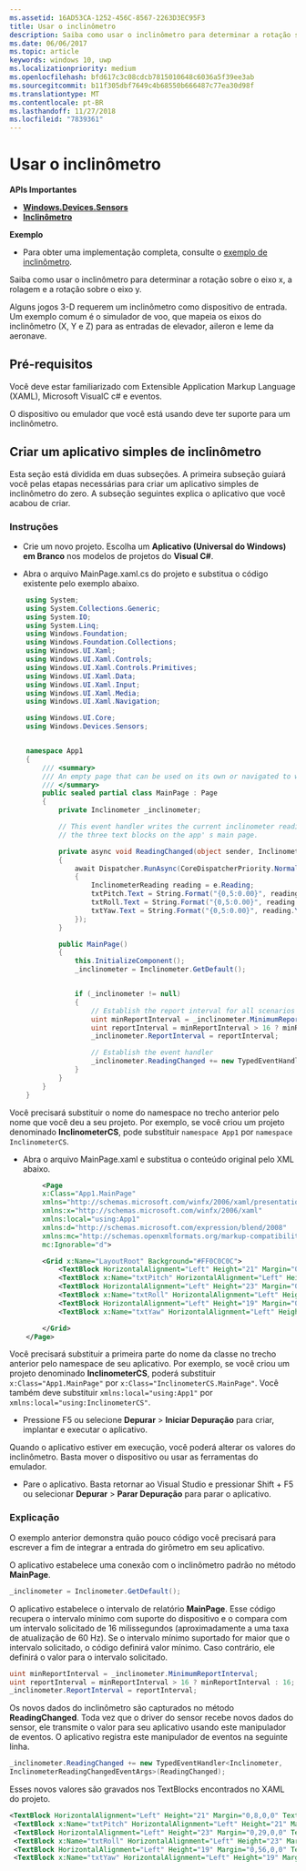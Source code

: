 ```yaml
---
ms.assetid: 16AD53CA-1252-456C-8567-2263D3EC95F3
title: Usar o inclinômetro
description: Saiba como usar o inclinômetro para determinar a rotação sobre o eixo x, a rolagem e a rotação sobre o eixo y.
ms.date: 06/06/2017
ms.topic: article
keywords: windows 10, uwp
ms.localizationpriority: medium
ms.openlocfilehash: bfd617c3c08cdcb7815010648c6036a5f39ee3ab
ms.sourcegitcommit: b11f305dbf7649c4b68550b666487c77ea30d98f
ms.translationtype: MT
ms.contentlocale: pt-BR
ms.lasthandoff: 11/27/2018
ms.locfileid: "7839361"
---
```

# <a name="use-the-inclinometer"></a>Usar o inclinômetro


**APIs Importantes**

-   [**Windows.Devices.Sensors**](https://msdn.microsoft.com/library/windows/apps/BR206408)
-   [**Inclinômetro**](https://msdn.microsoft.com/library/windows/apps/BR225766)

**Exemplo**

-   Para obter uma implementação completa, consulte o [exemplo de inclinômetro](https://github.com/Microsoft/Windows-universal-samples/tree/master/Samples/Inclinometer).

Saiba como usar o inclinômetro para determinar a rotação sobre o eixo x, a rolagem e a rotação sobre o eixo y.

Alguns jogos 3-D requerem um inclinômetro como dispositivo de entrada. Um exemplo comum é o simulador de voo, que mapeia os eixos do inclinômetro (X, Y e Z) para as entradas de elevador, aileron e leme da aeronave.

 ## <a name="prerequisites"></a>Pré-requisitos

Você deve estar familiarizado com Extensible Application Markup Language (XAML), Microsoft VisualC c# e eventos.

O dispositivo ou emulador que você está usando deve ter suporte para um inclinômetro.

 ## <a name="create-a-simple-inclinometer-app"></a>Criar um aplicativo simples de inclinômetro

Esta seção está dividida em duas subseções. A primeira subseção guiará você pelas etapas necessárias para criar um aplicativo simples de inclinômetro do zero. A subseção seguintes explica o aplicativo que você acabou de criar.

###  <a name="instructions"></a>Instruções

-   Crie um novo projeto. Escolha um **Aplicativo (Universal do Windows) em Branco** nos modelos de projetos do **Visual C#**.

-   Abra o arquivo MainPage.xaml.cs do projeto e substitua o código existente pelo exemplo abaixo.

```csharp
    using System;
    using System.Collections.Generic;
    using System.IO;
    using System.Linq;
    using Windows.Foundation;
    using Windows.Foundation.Collections;
    using Windows.UI.Xaml;
    using Windows.UI.Xaml.Controls;
    using Windows.UI.Xaml.Controls.Primitives;
    using Windows.UI.Xaml.Data;
    using Windows.UI.Xaml.Input;
    using Windows.UI.Xaml.Media;
    using Windows.UI.Xaml.Navigation;

    using Windows.UI.Core;
    using Windows.Devices.Sensors;


    namespace App1
    {
        /// <summary>
        /// An empty page that can be used on its own or navigated to within a Frame.
        /// </summary>
        public sealed partial class MainPage : Page
        {
            private Inclinometer _inclinometer;

            // This event handler writes the current inclinometer reading to
            // the three text blocks on the app' s main page.

            private async void ReadingChanged(object sender, InclinometerReadingChangedEventArgs e)
            {
                await Dispatcher.RunAsync(CoreDispatcherPriority.Normal, () =>
                {
                    InclinometerReading reading = e.Reading;
                    txtPitch.Text = String.Format("{0,5:0.00}", reading.PitchDegrees);
                    txtRoll.Text = String.Format("{0,5:0.00}", reading.RollDegrees);
                    txtYaw.Text = String.Format("{0,5:0.00}", reading.YawDegrees);
                });
            }

            public MainPage()
            {
                this.InitializeComponent();
                _inclinometer = Inclinometer.GetDefault();


                if (_inclinometer != null)
                {
                    // Establish the report interval for all scenarios
                    uint minReportInterval = _inclinometer.MinimumReportInterval;
                    uint reportInterval = minReportInterval > 16 ? minReportInterval : 16;
                    _inclinometer.ReportInterval = reportInterval;

                    // Establish the event handler
                    _inclinometer.ReadingChanged += new TypedEventHandler<Inclinometer, InclinometerReadingChangedEventArgs>(ReadingChanged);
                }
            }
        }
    }
```

Você precisará substituir o nome do namespace no trecho anterior pelo nome que você deu a seu projeto. Por exemplo, se você criou um projeto denominado **InclinometerCS**, pode substituir `namespace App1` por `namespace InclinometerCS`.

-   Abra o arquivo MainPage.xaml e substitua o conteúdo original pelo XML abaixo.

```xml
        <Page
        x:Class="App1.MainPage"
        xmlns="http://schemas.microsoft.com/winfx/2006/xaml/presentation"
        xmlns:x="http://schemas.microsoft.com/winfx/2006/xaml"
        xmlns:local="using:App1"
        xmlns:d="http://schemas.microsoft.com/expression/blend/2008"
        xmlns:mc="http://schemas.openxmlformats.org/markup-compatibility/2006"
        mc:Ignorable="d">

        <Grid x:Name="LayoutRoot" Background="#FF0C0C0C">
            <TextBlock HorizontalAlignment="Left" Height="21" Margin="0,8,0,0" TextWrapping="Wrap" Text="Pitch: " VerticalAlignment="Top" Width="45" Foreground="#FFF9F4F4"/>
            <TextBlock x:Name="txtPitch" HorizontalAlignment="Left" Height="21" Margin="59,8,0,0" TextWrapping="Wrap" Text="TextBlock" VerticalAlignment="Top" Width="71" Foreground="#FFFDF9F9"/>
            <TextBlock HorizontalAlignment="Left" Height="23" Margin="0,29,0,0" TextWrapping="Wrap" Text="Roll:" VerticalAlignment="Top" Width="55" Foreground="#FFF7F1F1"/>
            <TextBlock x:Name="txtRoll" HorizontalAlignment="Left" Height="23" Margin="59,29,0,0" TextWrapping="Wrap" Text="TextBlock" VerticalAlignment="Top" Width="50" Foreground="#FFFCF9F9"/>
            <TextBlock HorizontalAlignment="Left" Height="19" Margin="0,56,0,0" TextWrapping="Wrap" Text="Yaw:" VerticalAlignment="Top" Width="55" Foreground="#FFF7F3F3"/>
            <TextBlock x:Name="txtYaw" HorizontalAlignment="Left" Height="19" Margin="55,56,0,0" TextWrapping="Wrap" Text="TextBlock" VerticalAlignment="Top" Width="54" Foreground="#FFF6F2F2"/>

        </Grid>
    </Page>
```

Você precisará substituir a primeira parte do nome da classe no trecho anterior pelo namespace de seu aplicativo. Por exemplo, se você criou um projeto denominado **InclinometerCS**, poderá substituir `x:Class="App1.MainPage"` por `x:Class="InclinometerCS.MainPage"`. Você também deve substituir `xmlns:local="using:App1"` por `xmlns:local="using:InclinometerCS"`.

-   Pressione F5 ou selecione **Depurar** > **Iniciar Depuração** para criar, implantar e executar o aplicativo.

Quando o aplicativo estiver em execução, você poderá alterar os valores do inclinômetro. Basta mover o dispositivo ou usar as ferramentas do emulador.

-   Pare o aplicativo. Basta retornar ao Visual Studio e pressionar Shift + F5 ou selecionar **Depurar** > **Parar Depuração** para parar o aplicativo.

###  <a name="explanation"></a>Explicação

O exemplo anterior demonstra quão pouco código você precisará para escrever a fim de integrar a entrada do girômetro em seu aplicativo.

O aplicativo estabelece uma conexão com o inclinômetro padrão no método **MainPage**.

```csharp
_inclinometer = Inclinometer.GetDefault();
```

O aplicativo estabelece o intervalo de relatório **MainPage**. Esse código recupera o intervalo mínimo com suporte do dispositivo e o compara com um intervalo solicitado de 16 milissegundos (aproximadamente a uma taxa de atualização de 60 Hz). Se o intervalo mínimo suportado for maior que o intervalo solicitado, o código definirá valor mínimo. Caso contrário, ele definirá o valor para o intervalo solicitado.

```csharp
uint minReportInterval = _inclinometer.MinimumReportInterval;
uint reportInterval = minReportInterval > 16 ? minReportInterval : 16;
_inclinometer.ReportInterval = reportInterval;
```

Os novos dados do inclinômetro são capturados no método **ReadingChanged**. Toda vez que o driver do sensor recebe novos dados do sensor, ele transmite o valor para seu aplicativo usando este manipulador de eventos. O aplicativo registra este manipulador de eventos na seguinte linha.

```csharp
_inclinometer.ReadingChanged += new TypedEventHandler<Inclinometer,
InclinometerReadingChangedEventArgs>(ReadingChanged);
```

Esses novos valores são gravados nos TextBlocks encontrados no XAML do projeto.

```xml
<TextBlock HorizontalAlignment="Left" Height="21" Margin="0,8,0,0" TextWrapping="Wrap" Text="Pitch: " VerticalAlignment="Top" Width="45" Foreground="#FFF9F4F4"/>
 <TextBlock x:Name="txtPitch" HorizontalAlignment="Left" Height="21" Margin="59,8,0,0" TextWrapping="Wrap" Text="TextBlock" VerticalAlignment="Top" Width="71" Foreground="#FFFDF9F9"/>
 <TextBlock HorizontalAlignment="Left" Height="23" Margin="0,29,0,0" TextWrapping="Wrap" Text="Roll:" VerticalAlignment="Top" Width="55" Foreground="#FFF7F1F1"/>
 <TextBlock x:Name="txtRoll" HorizontalAlignment="Left" Height="23" Margin="59,29,0,0" TextWrapping="Wrap" Text="TextBlock" VerticalAlignment="Top" Width="50" Foreground="#FFFCF9F9"/>
 <TextBlock HorizontalAlignment="Left" Height="19" Margin="0,56,0,0" TextWrapping="Wrap" Text="Yaw:" VerticalAlignment="Top" Width="55" Foreground="#FFF7F3F3"/>
 <TextBlock x:Name="txtYaw" HorizontalAlignment="Left" Height="19" Margin="55,56,0,0" TextWrapping="Wrap" Text="TextBlock" VerticalAlignment="Top" Width="54" Foreground="#FFF6F2F2"/>
```

